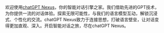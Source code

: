 欢迎使用[chatGPT Nexus](https://chatgptnexus.github.io/chatgptnexus/)，你的智能对话引擎之家。我们借助先进的GPT技术，为你提供一流的对话体验。探索无限可能性，与我们的语言模型互动，解锁沉浸式、个性化的交流。chatGPT Nexus致力于连接思想，打破语言壁垒，让对话变得更加直观、深入。开启智能对话之旅，尽在chatGPT Nexus。